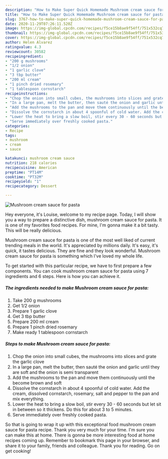 ```yaml
---
description: "How to Make Super Quick Homemade Mushroom cream sauce for pasta"
title: "How to Make Super Quick Homemade Mushroom cream sauce for pasta"
slug: 3767-how-to-make-super-quick-homemade-mushroom-cream-sauce-for-pasta
date: 2020-11-29T07:26:11.520Z
image: https://img-global.cpcdn.com/recipes/f5ce15b8ae9f54ff/751x532cq70/mushroom-cream-sauce-for-pasta-recipe-main-photo.jpg
thumbnail: https://img-global.cpcdn.com/recipes/f5ce15b8ae9f54ff/751x532cq70/mushroom-cream-sauce-for-pasta-recipe-main-photo.jpg
cover: https://img-global.cpcdn.com/recipes/f5ce15b8ae9f54ff/751x532cq70/mushroom-cream-sauce-for-pasta-recipe-main-photo.jpg
author: Helen Alvarez
ratingvalue: 4.3
reviewcount: 30582
recipeingredient:
- "200 g mushrooms"
- "1/2 onion"
- "1 garlic clove"
- "3 tbp butter"
- "200 ml cream"
- "1 pinch dried rosemary"
- "1 tablespoon cornstarch"
recipeinstructions:
- "Chop the onion into small cubes, the mushrooms into slices and grate the garlic clove"
- "In a large pan, melt the butter, then sauté the onion and garlic until they are soft and the onion is semi transparent"
- "Add the mushrooms to the pan and move them continuously until the become brown and soft"
- "Dissolve the cornstarch in about 4 spoonful of cold water. Add the cream, dissolved cornstarch, rosemary, salt and pepper to the pan and mix everything."
- "Lower the heat to bring a slow boil, stir every 30 - 60 seconds but let sit in between so it thickens. Do this for about 3 to 5 minutes."
- "Serve immediately over freshly cooked pasta."
categories:
- Recipe
tags:
- mushroom
- cream
- sauce

katakunci: mushroom cream sauce 
nutrition: 218 calories
recipecuisine: American
preptime: "PT14M"
cooktime: "PT32M"
recipeyield: "1"
recipecategory: Dessert

---
```



![Mushroom cream sauce for pasta](https://img-global.cpcdn.com/recipes/f5ce15b8ae9f54ff/751x532cq70/mushroom-cream-sauce-for-pasta-recipe-main-photo.jpg)

Hey everyone, it's Louise, welcome to my recipe page. Today, I will show you a way to prepare a distinctive dish, mushroom cream sauce for pasta. It is one of my favorites food recipes. For mine, I'm gonna make it a bit tasty. This will be really delicious.



Mushroom cream sauce for pasta is one of the most well liked of current trending meals in the world. It's appreciated by millions daily. It's easy, it's quick, it tastes delicious. They are fine and they look wonderful. Mushroom cream sauce for pasta is something which I've loved my whole life.


To get started with this particular recipe, we have to first prepare a few components. You can cook mushroom cream sauce for pasta using 7 ingredients and 6 steps. Here is how you can achieve it.

<!--inarticleads1-->

##### The ingredients needed to make Mushroom cream sauce for pasta:

1. Take 200 g mushrooms
1. Get 1/2 onion
1. Prepare 1 garlic clove
1. Get 3 tbp butter
1. Prepare 200 ml cream
1. Prepare 1 pinch dried rosemary
1. Make ready 1 tablespoon cornstarch




<!--inarticleads2-->

##### Steps to make Mushroom cream sauce for pasta:

1. Chop the onion into small cubes, the mushrooms into slices and grate the garlic clove
1. In a large pan, melt the butter, then sauté the onion and garlic until they are soft and the onion is semi transparent
1. Add the mushrooms to the pan and move them continuously until the become brown and soft
1. Dissolve the cornstarch in about 4 spoonful of cold water. Add the cream, dissolved cornstarch, rosemary, salt and pepper to the pan and mix everything.
1. Lower the heat to bring a slow boil, stir every 30 - 60 seconds but let sit in between so it thickens. Do this for about 3 to 5 minutes.
1. Serve immediately over freshly cooked pasta.




So that is going to wrap it up with this exceptional food mushroom cream sauce for pasta recipe. Thank you very much for your time. I'm sure you can make this at home. There is gonna be more interesting food at home recipes coming up. Remember to bookmark this page in your browser, and share it to your family, friends and colleague. Thank you for reading. Go on get cooking!
